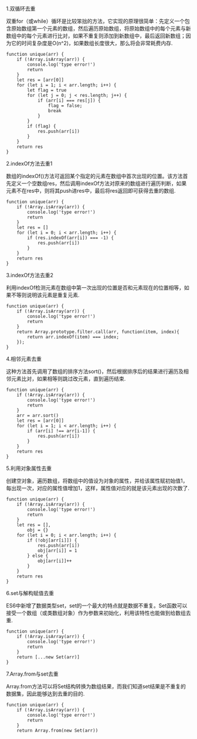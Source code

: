1.双循环去重

双重for（或while）循环是比较笨拙的方法，它实现的原理很简单：先定义一个包含原始数组第一个元素的数组，然后遍历原始数组，将原始数组中的每个元素与新数组中的每个元素进行比对，如果不重复则添加到新数组中，最后返回新数组；因为它的时间复杂度是O(n^2)，如果数组长度很大，那么将会非常耗费内存.

    function unique(arr) {
        if (!Array.isArray(arr)) {
            console.log('type error!')
            return
        }
        let res = [arr[0]]
        for (let i = 1; i < arr.length; i++) {
            let flag = true
            for (let j = 0; j < res.length; j++) {
                if (arr[i] === res[j]) {
                    flag = false;
                    break
                }
            }
            if (flag) {
                res.push(arr[i])
            }
        }
        return res
    }


2.indexOf方法去重1

数组的indexOf()方法可返回某个指定的元素在数组中首次出现的位置。该方法首先定义一个空数组res，然后调用indexOf方法对原来的数组进行遍历判断，如果元素不在res中，则将其push进res中，最后将res返回即可获得去重的数组.
    
    function unique(arr) {
        if (!Array.isArray(arr)) {
            console.log('type error!')
            return
        }
        let res = []
        for (let i = 0; i < arr.length; i++) {
            if (res.indexOf(arr[i]) === -1) {
                res.push(arr[i])
            }
        }
        return res
    }


3.indexOf方法去重2

利用indexOf检测元素在数组中第一次出现的位置是否和元素现在的位置相等，如果不等则说明该元素是重复元素.

    function unique(arr) {
        if (!Array.isArray(arr)) {
            console.log('type error!')
            return
        }
        return Array.prototype.filter.call(arr, function(item, index){
            return arr.indexOf(item) === index;
        });
    }


4.相邻元素去重

这种方法首先调用了数组的排序方法sort()，然后根据排序后的结果进行遍历及相邻元素比对，如果相等则跳过改元素，直到遍历结束.

    function unique(arr) {
        if (!Array.isArray(arr)) {
            console.log('type error!')
            return
        }
        arr = arr.sort()
        let res = [arr[0]]
        for (let i = 1; i < arr.length; i++) {
            if (arr[i] !== arr[i-1]) {
                res.push(arr[i])
            }
        }
        return res
    }


5.利用对象属性去重

创建空对象，遍历数组，将数组中的值设为对象的属性，并给该属性赋初始值1，每出现一次，对应的属性值增加1，这样，属性值对应的就是该元素出现的次数了.

    function unique(arr) {
        if (!Array.isArray(arr)) {
            console.log('type error!')
            return
        }
        let res = [],
            obj = {}
        for (let i = 0; i < arr.length; i++) {
            if (!obj[arr[i]]) {
                res.push(arr[i])
                obj[arr[i]] = 1
            } else {
                obj[arr[i]]++
            }
        }
        return res
    }

6.set与解构赋值去重

ES6中新增了数据类型set，set的一个最大的特点就是数据不重复。Set函数可以接受一个数组（或类数组对象）作为参数来初始化，利用该特性也能做到给数组去重.

    function unique(arr) {
        if (!Array.isArray(arr)) {
            console.log('type error!')
            return
        }
        return [...new Set(arr)]
    }

7.Array.from与set去重

Array.from方法可以将Set结构转换为数组结果，而我们知道set结果是不重复的数据集，因此能够达到去重的目的.

    function unique(arr) {
        if (!Array.isArray(arr)) {
            console.log('type error!')
            return
        }
        return Array.from(new Set(arr))
